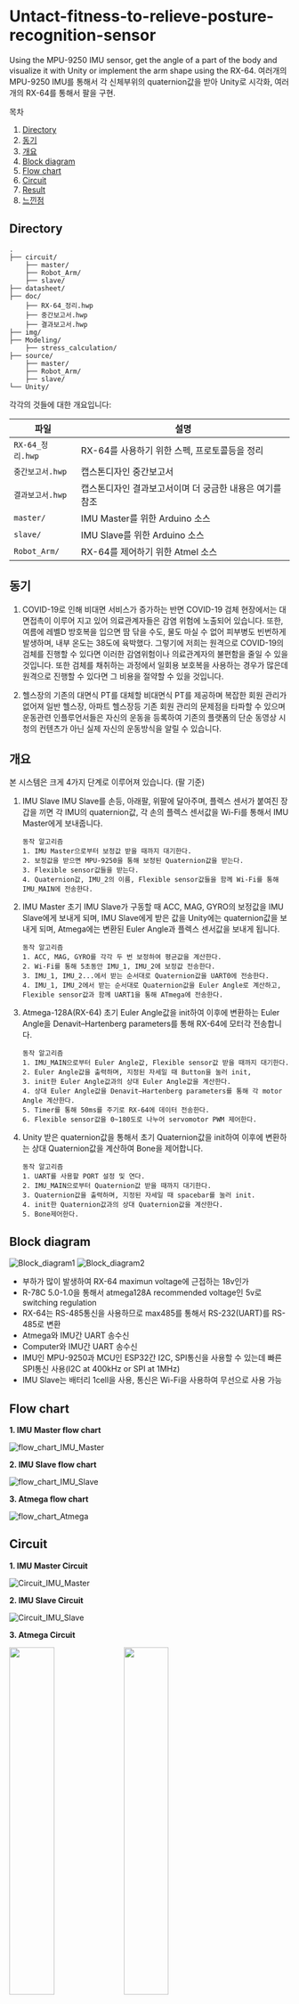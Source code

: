 # Untact-fitness-to-relieve-posture-recognition-sensor
Using the MPU-9250 IMU sensor, get the angle of a part of the body and visualize it with Unity or implement the arm shape using the RX-64.
여러개의 MPU-9250 IMU를 통해서 각 신체부위의 quaternion값을 받아 Unity로 시각화, 여러개의 RX-64를 통해서 팔을 구현.

목차
1. [Directory](#Directory)
2. [동기](#동기)
3. [개요](#개요)
4. [Block diagram](#Block-diagram)
5. [Flow chart](#Flow-chart)
6. [Circuit](#Circuit)
7. [Result](#Result)
8. [느낀점](#느낀점)


## Directory
```
.
├── circuit/
    ├── master/
    ├── Robot_Arm/
    ├── slave/
├── datasheet/
├── doc/
    ├── RX-64_정리.hwp
    ├── 중간보고서.hwp
    ├── 결과보고서.hwp
├── img/
├── Modeling/
    ├── stress_calculation/
├── source/
    ├── master/
    ├── Robot_Arm/
    ├── slave/
└── Unity/
```

각각의 것들에 대한 개요입니다:

| 파일 | 설명 |
| -------- | ----------- |
| `RX-64_정리.hwp` | RX-64를 사용하기 위한 스펙, 프로토콜등을 정리 |
| `중간보고서.hwp` | 캡스톤디자인 중간보고서 |
| `결과보고서.hwp` | 캡스톤디자인 결과보고서이며 더 궁금한 내용은 여기를 참조 |
| `master/` | IMU Master를 위한 Arduino 소스 |
| `slave/` | IMU Slave를 위한 Arduino 소스 |
| `Robot_Arm/` | RX-64를 제어하기 위한 Atmel 소스 |


## 동기
1. COVID-19로 인해 비대면  서비스가  증가하는 반면 COVID-19 검체 현장에서는 대면접촉이  이루어 지고 있어 의료관계자들은 감염 위험에 노출되어 있습니다. 또한, 여름에 레벨D 방호복을 입으면 땀 닦을 수도, 물도 마실 수 없어 피부병도 빈번하게 발생하며, 내부 온도는 38도에 육박했다. 그렇기에 저희는 원격으로 COVID-19의 검체를 진행할 수 있다면 이러한 감염위험이나 의료관계자의 불편함을 줄일 수 있을 것입니다. 또한 검체를 채취하는 과정에서 일회용 보호복을 사용하는 경우가 많은데 원격으로 진행할 수 있다면 그 비용을 절약할 수 있을 것입니다.

2. 헬스장의 기존의 대면식 PT를 대체할 비대면식 PT를 제공하며 복잡한 회원 관리가 없어져 일반 헬스장, 아파트 헬스장등 기존 회원 관리의 문제점을 타파할 수 있으며 운동관련 인플루언서들은 자신의 운동을 등록하여 기존의 플랫폼의 단순 동영상 시청의 컨텐츠가 아닌 실제 자신의 운동방식을 알릴 수 있습니다.


## 개요
본 시스템은 크게 4가지 단계로 이루어져 있습니다. (팔 기준)
1. IMU Slave
IMU Slave를 손등, 아래팔, 위팔에 달아주며, 플렉스 센서가 붙여진 장갑을 끼면 각 IMU의 quaternion값, 각 손의 플렉스 센서값을 Wi-Fi를 통해서 IMU Master에게 보내줍니다.
    ```
	동작 알고리즘    
	1. IMU Master으로부터 보정값 받을 때까지 대기한다.
	2. 보정값을 받으면 MPU-9250을 통해 보정된 Quaternion값을 받는다.
    3. Flexible sensor값들을 받는다.
	4. Quaternion값, IMU_2의 이름, Flexible sensor값들을 함께 Wi-Fi를 통해 IMU_MAIN에 전송한다.
    ```

2. IMU Master
초기 IMU Slave가 구동할 때 ACC, MAG, GYRO의 보정값을 IMU Slave에게 보내게 되며, IMU Slave에게 받은 값을 Unity에는 quaternion값을 보내게 되며, Atmega에는 변환된 Euler Angle과 플렉스 센서값을 보내게 됩니다.
    ```
	동작 알고리즘
	1. ACC, MAG, GYRO를 각각 두 번 보정하여 평균값을 계산한다.
	2. Wi-Fi를 통해 5초동안 IMU_1, IMU_2에 보정값 전송한다.
	3. IMU_1, IMU_2...에서 받는 순서대로 Quaternion값을 UART0에 전송한다.
	4. IMU_1, IMU_2에서 받는 순서대로 Quaternion값을 Euler Angle로 계산하고, Flexible sensor값과 함께 UART1을 통해 ATmega에 전송한다.
    ```

3. Atmega-128A(RX-64)
초기 Euler Angle값을 init하여 이후에 변환하는 Euler Angle을 Denavit–Hartenberg parameters를 통해 RX-64에 모터각 전송합니다.
    ```
	동작 알고리즘
	1. IMU_MAIN으로부터 Euler Angle값, Flexible sensor값 받을 때까지 대기한다.
	2. Euler Angle값을 출력하며, 지정된 자세일 때 Button을 눌러 init,
	3. init한 Euler Angle값과의 상대 Euler Angle값을 계산한다.
	4. 상대 Euler Angle값을 Denavit–Hartenberg parameters를 통해 각 motor Angle 계산한다.
	5. Timer를 통해 50ms를 주기로 RX-64에 데이터 전송한다.
	6. Flexible sensor값을 0~180도로 나누어 servomotor PWM 제어한다.
    ```

4. Unity
받은 quaternion값을 통해서 초기 Quaternion값을 init하여 이후에 변환하는 상대 Quaternion값을 계산하여 Bone을 제어합니다.
    ```
	동작 알고리즘
	1. UART를 사용할 PORT 설정 및 연다.
	2. IMU_MAIN으로부터 Quaternion값 받을 때까지 대기한다.
	3. Quaternion값을 출력하며, 지정된 자세일 때 spacebar를 눌러 init.
	4. init한 Quaternion값과의 상대 Quaternion값을 계산한다.
	5. Bone제어한다.
    ```


## Block diagram
![Block_diagram1](./img/Block_diagram1.png) ![Block_diagram2](./img/Block_diagram2.png)
* 부하가 많이 발생하여 RX-64 maximun voltage에 근접하는 18v인가
* R-78C 5.0-1.0을 통해서 atmega128A recommended voltage인 5v로 switching regulation
* RX-64는 RS-485통신을 사용하므로 max485를 통해서 RS-232(UART)를 RS-485로 변환
* Atmega와 IMU간 UART 송수신
* Computer와 IMU간 UART 송수신
* IMU인 MPU-9250과 MCU인 ESP32간 I2C, SPI통신을 사용할 수 있는데 빠른 SPI통신 사용(I2C at 400kHz or SPI at 1MHz)
* IMU Slave는 배터리 1cell을 사용, 통신은 Wi-Fi을 사용하여 무선으로 사용 가능


## Flow chart
**1. IMU Master flow chart**

![flow_chart_IMU_Master](./img/flow_chart_IMU_Master.png)  

**2. IMU Slave flow chart**

![flow_chart_IMU_Slave](./img/flow_chart_IMU_Slave.png)

**3. Atmega flow chart**

![flow_chart_Atmega](./img/flow_chart_Atmega.png)


## Circuit
**1. IMU Master Circuit**

![Circuit_IMU_Master](./img/Circuit_IMU_Master.png)  

**2. IMU Slave Circuit**

![Circuit_IMU_Slave](./img/Circuit_IMU_Slave.png)

**3. Atmega Circuit**

<img src = "./img/Circuit_atmega1.png" width = "40%"> <img src = "./img/Circuit_atmega2.png" width = "40%">



## Result
![result1](./img/result1.gif)
실제 프로토타입으로 개발하였던 센서를 기반으로 atmega와 연동하여 RX-64를 구동하는 것을 보여줍니다.

![result2](./img/result2.gif)
실제 프로토타입으로 개발하였던 센서를 기반으로 Unity와 연동하여 스마트미러를 통해 데이터를 받아오는 것을 보여줍니다.


## 느낀점
1. 현재 COVID-19가 창궐하면서 언택트 시대에서 온택트 시대로 넘어가고 있습니다. 온택트 시대는 온라인을 통해 대면을 하는 것으로 소비자들의 간접적 경험을 심어줄 수 있는 체험 미디어가 있느냐 없느냐인데, 저희가 만든 로봇팔과 같이 소비자에게 행동을 보여줌으로써 간접적 경험을 심어줄 수 있습니다. 또한 이뿐만 아니라 공장 내 작업자의 협동로봇 간편 티칭으로도 사용할 수 있습니다. 4차 산업혁명의 주요 과제로 근로자와 함께 근로공간을 공유하여 사용하는 사례가 많은데 협동로봇을 제어에는 전문가가 투입되지만 본 솔루션을 통해 작업자의 신체에 센서를 부착하여 원격으로 작업을 수행할 수 있을 것입니다.
2. IMU를 통해서 로봇 팔을 제작, 제어하는데에는 많은 분야의 지식이 필요하고 생각보다 잘 안된게 아쉽습니다.
3. 로봇 팔의 모터를 더 강력한 모터를 사용, 모터를 추가하여 자유도를 높이고 싶지만 자원의 제약으로 사용하지 못하는게 아쉽습니다.
4. Magwick Filter와 보정을 모두 했지만 오차가 존재하며 특히 Yaw값의 누적오차가 발생했습니다.
4. 생각외로 servomotor는 전류소모가 매우 크다는 것을 알게 되었습니다.

